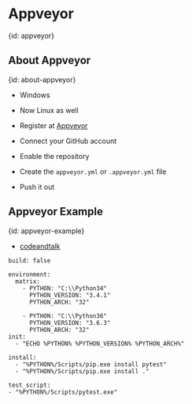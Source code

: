 # Appveyor
{id: appveyor}


## About Appveyor
{id: about-appveyor}

* Windows
* Now Linux as well

* Register at [Appveyor](https://www.appveyor.com/)
* Connect your GitHub account
* Enable the repository
* Create the `appveyor.yml` or `.appveyor.yml` file
* Push it out

## Appveyor Example
{id: appveyor-example}

* [codeandtalk](https://github.com/szabgab/codeandtalk.com/)

```
build: false

environment:
  matrix:
    - PYTHON: "C:\\Python34"
      PYTHON_VERSION: "3.4.1"
      PYTHON_ARCH: "32"

    - PYTHON: "C:\\Python36"
      PYTHON_VERSION: "3.6.3"
      PYTHON_ARCH: "32"
init:
  - "ECHO %PYTHON% %PYTHON_VERSION% %PYTHON_ARCH%"

install:
  - "%PYTHON%/Scripts/pip.exe install pytest"
  - "%PYTHON%/Scripts/pip.exe install ."

test_script:
- "%PYTHON%/Scripts/pytest.exe"
```


